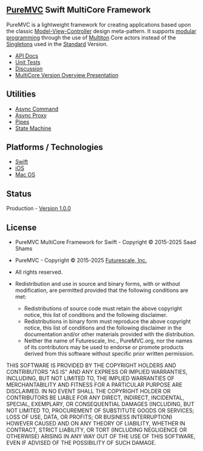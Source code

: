 ## [PureMVC](http://puremvc.github.com/) Swift MultiCore Framework

PureMVC is a lightweight framework for creating applications based upon the classic [Model-View-Controller](http://en.wikipedia.org/wiki/Model-view-controller) design meta-pattern. It supports [modular programming](http://en.wikipedia.org/wiki/Modular_programming) through the use of [Multiton](http://en.wikipedia.org/wiki/Multiton) Core actors instead of the [Singletons](http://en.wikipedia.org/wiki/Singleton_pattern) used in the [Standard](https://github.com/PureMVC/puremvc-swift-standard-framework/wiki) Version.

* [API Docs](http://puremvc.org/pages/docs/Swift/multicore/)
* [Unit Tests](http://puremvc.github.io/images/Swift/unittest/multicore.png)
* [Discussion](http://forums.puremvc.org/index.php?topic=2122.0)
* [MultiCore Version Overview Presentation](http://puremvc.tv/#P002)

## Utilities
* [Async Command](https://github.com/PureMVC/puremvc-swift-util-asynccommand/wiki)
* [Async Proxy](https://github.com/PureMVC/puremvc-swift-util-asyncproxy/wiki)
* [Pipes](https://github.com/PureMVC/puremvc-swift-util-pipes/wiki)
* [State Machine](https://github.com/PureMVC/puremvc-swift-util-statemachine/wiki)

## Platforms / Technologies
* [Swift](http://en.wikipedia.org/wiki/Swift_(programming_language))
* [iOS](http://en.wikipedia.org/wiki/IOS)
* [Mac OS](http://en.wikipedia.org/wiki/Mac_OS)

## Status
Production - [Version 1.0.0](https://github.com/PureMVC/puremvc-swift-multicore-framework/blob/master/VERSION)

## License
* PureMVC MultiCore Framework for Swift - Copyright © 2015-2025 Saad Shams
* PureMVC - Copyright © 2015-2025 [Futurescale, Inc.](http://futurescale.com/)
* All rights reserved.

* Redistribution and use in source and binary forms, with or without modification, are permitted provided that the following conditions are met:

  * Redistributions of source code must retain the above copyright notice, this list of conditions and the following disclaimer.
  * Redistributions in binary form must reproduce the above copyright notice, this list of conditions and the following disclaimer in the documentation and/or other materials provided with the distribution.
  * Neither the name of Futurescale, Inc., PureMVC.org, nor the names of its contributors may be used to endorse or promote products derived from this software without specific prior written permission.

THIS SOFTWARE IS PROVIDED BY THE COPYRIGHT HOLDERS AND CONTRIBUTORS "AS IS" AND ANY EXPRESS OR IMPLIED WARRANTIES, INCLUDING, BUT NOT LIMITED TO, THE IMPLIED WARRANTIES OF MERCHANTABILITY AND FITNESS FOR A PARTICULAR PURPOSE ARE DISCLAIMED. IN NO EVENT SHALL THE COPYRIGHT HOLDER OR CONTRIBUTORS BE LIABLE FOR ANY DIRECT, INDIRECT, INCIDENTAL, SPECIAL, EXEMPLARY, OR CONSEQUENTIAL DAMAGES (INCLUDING, BUT NOT LIMITED TO, PROCUREMENT OF SUBSTITUTE GOODS OR SERVICES; LOSS OF USE, DATA, OR PROFITS; OR BUSINESS INTERRUPTION) HOWEVER CAUSED AND ON ANY THEORY OF LIABILITY, WHETHER IN CONTRACT, STRICT LIABILITY, OR TORT (INCLUDING NEGLIGENCE OR OTHERWISE) ARISING IN ANY WAY OUT OF THE USE OF THIS SOFTWARE, EVEN IF ADVISED OF THE POSSIBILITY OF SUCH DAMAGE.
